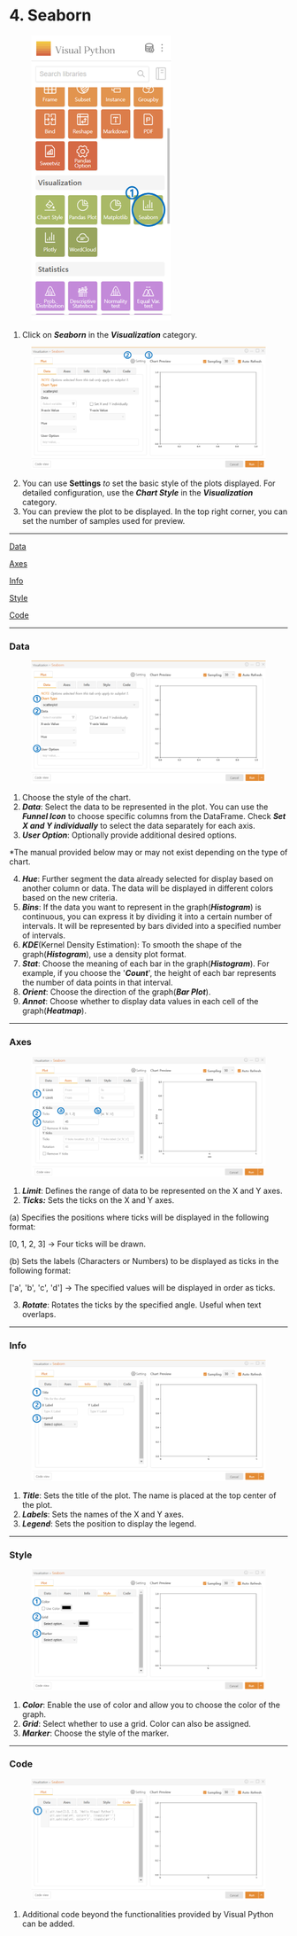 # 4. Seaborn



<figure><img src="../.gitbook/assets/image (21).png" alt="" width="253"><figcaption></figcaption></figure>

1. Click on _**Seaborn**_ in the _**Visualization**_ category.



<figure><img src="../.gitbook/assets/image (22).png" alt="" width="563"><figcaption></figcaption></figure>

2. You can use **Settings** _to_ set the basic style of the plots displayed. For detailed configuration, use the _**Chart Style**_ in the _**Visualization**_ category.
3. You can preview the plot to be displayed. In the top right corner, you can set the number of samples used for preview.



***

[Data](4.-seaborn.md#data)

[Axes](4.-seaborn.md#axes)

[Info](4.-seaborn.md#info)

[Style](4.-seaborn.md#style)

[Code](4.-seaborn.md#code)



***

### Data



<figure><img src="../.gitbook/assets/image (23).png" alt="" width="563"><figcaption></figcaption></figure>

1. Choose the style of the chart.
2. _**Data**_: Select the data to be represented in the plot. You can use the _**Funnel Icon**_ to choose specific columns from the DataFrame. Check _**Set X and Y individually**_ to select the data separately for each axis.
3. _**User Option**_: Optionally provide additional desired options.



\*The manual provided below may or may not exist depending on the type of chart.

4. _**Hue**_: Further segment the data already selected for display based on another column or data. The data will be displayed in different colors based on the new criteria.
5. _**Bins**_: If the data you want to represent in the graph(_**Histogram**_) is continuous, you can express it by dividing it into a certain number of intervals. It will be represented by bars divided into a specified number of intervals.
6. _**KDE**_(Kernel Density Estimation): To smooth the shape of the graph(_**Histogram**_), use a density plot format.
7. _**Stat**_: Choose the meaning of each bar in the graph(_**Histogram**_). For example, if you choose the '_**Count**_', the height of each bar represents the number of data points in that interval.
8. _**Orient**_: Choose the direction of the graph(_**Bar Plot**_).
9. _**Annot**_: Choose whether to display data values in each cell of the graph(_**Heatmap**_).



***

### Axes



<figure><img src="../.gitbook/assets/image (15).png" alt="" width="563"><figcaption></figcaption></figure>

1. _**Limit**_: Defines the range of data to be represented on the X and Y axes.
2. _**Ticks:**_ Sets the ticks on the X and Y axes.

&#x20;       (a) Specifies the positions where ticks will be displayed in the following format:

&#x20;       \[0, 1, 2, 3] -> Four ticks will be drawn.

&#x20;       (b) Sets the labels (Characters or Numbers) to be displayed as ticks in the following format:

&#x20;       \['a', 'b', 'c', 'd'] -> The specified values will be displayed in order as ticks.

3. _**Rotate**_: Rotates the ticks by the specified angle. Useful when text overlaps.



***

### Info



<figure><img src="../.gitbook/assets/image (16).png" alt=""><figcaption></figcaption></figure>

1. _**Title**_: Sets the title of the plot. The name is placed at the top center of the plot.
2. _**Labels**_: Sets the names of the X and Y axes.
3. _**Legend**_: Sets the position to display the legend.



***

### Style



<figure><img src="../.gitbook/assets/image (17).png" alt=""><figcaption></figcaption></figure>

1. _**Color**_: Enable the use of color and allow you to choose the color of the graph.
2. _**Grid**_: Select whether to use a grid. Color can also be assigned.
3. _**Marker**_: Choose the style of the marker.



***

### Code



<figure><img src="../.gitbook/assets/image (18).png" alt=""><figcaption></figcaption></figure>

1. Additional code beyond the functionalities provided by Visual Python can be added.

